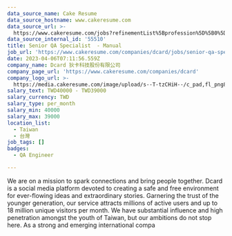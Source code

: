 ```yaml
---
data_source_name: Cake Resume
data_source_hostname: www.cakeresume.com
data_source_url: >-
  https://www.cakeresume.com/jobs?refinementList%5Bprofession%5D%5B0%5D=engineering_qa-engineer&refinementList%5Bsalary_type%5D=per_month&refinementList%5Bsalary_currency%5D=TWD&range%5Bsalary_range%5D%5Bmax%5D=600000
data_source_internal_id: '55510'
title: Senior QA Specialist  - Manual
job_url: 'https://www.cakeresume.com/companies/dcard/jobs/senior-qa-specialist-manual'
date: 2023-04-06T07:11:56.559Z
company_name: Dcard 狄卡科技股份有限公司
company_page_url: 'https://www.cakeresume.com/companies/dcard'
company_logo_url: >-
  https://media.cakeresume.com/image/upload/s--T-tzCHiH--/c_pad,fl_png8,h_200,w_200/v1639984487/bcvr2afmeyybdsq56sm2.png
salary_text: TWD40000 - TWD39000
salary_currency: TWD
salary_type: per_month
salary_min: 40000
salary_max: 39000
location_list:
  - Taiwan
  - 台灣
job_tags: []
badges:
  - QA Engineer

---
```


We are on a mission to spark connections and bring people together. Dcard is a social media platform devoted to creating a safe and free environment for ever-flowing ideas and extraordinary stories. Garnering the trust of the younger generation, our service attracts millions of active users and up to 18 million unique visitors per month. We have substantial influence and high penetration amongst the youth of Taiwan, but our ambitions do not stop here. As a strong and emerging international compa